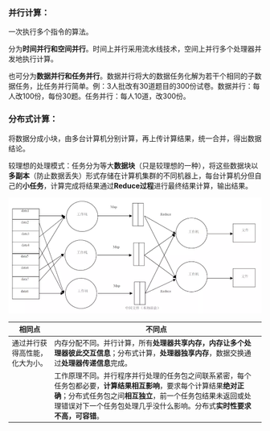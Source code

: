 ### 并行计算：

一次执行多个指令的算法。

分为**时间并行和空间并行**。时间上并行采用流水线技术，空间上并行多个处理器并发地执行计算。

也可分为**数据并行和任务并行**。数据并行将大的数据任务化解为若干个相同的子数据任务，比任务并行简单。例：3人批改有30道题目的300份试卷。数据并行：每人改100份，每份30题。任务并行：每人10道，改300份。

### 分布式计算：

将数据分成小块，由多台计算机分别计算，再上传计算结果，统一合并，得出数据结论。

较理想的处理模式：任务分为等大**数据块**（只是较理想的一种），将这些数据块以**多副本**（防止数据丢失）形式存储在计算机集群的不同机器上，每台计算机分但自己的**小任务**，计算完成将结果通过**Reduce过程**进行最终结果计算，输出结果。

![](pic/compute.png)

| **相同点**                     | **不同点**                                                   |
| ------------------------------ | ------------------------------------------------------------ |
| 通过并行获得高性能，化大为小。 | 内存分配不同。并行计算，所有**处理器共享内存，内存让多个处理器彼此交互信息**；分布式计算，**处理器独享内存**，数据交换通过**处理器传递信息**完成。 |
|                                | 工作原理不同。并行程序并行处理的任务包之间联系紧密，每个任务包都必要，**计算结果相互影响**，要求每个计算结果**绝对正确**；分布式任务包之间**相互独立**，前一个任务包结果未返回或处理错误对下一个任务包处理几乎没什么影响。分布式**实时性要求不高，可容错**。 |

